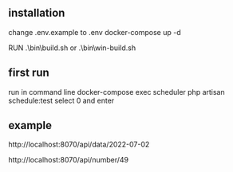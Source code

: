 ## installation
change .env.example to .env
docker-compose up -d

RUN 
.\bin\build.sh or .\bin\win-build.sh

## first run
run in command line 
docker-compose exec scheduler php artisan schedule:test 
select 0 and enter

## example

http://localhost:8070/api/data/2022-07-02

http://localhost:8070/api/number/49

